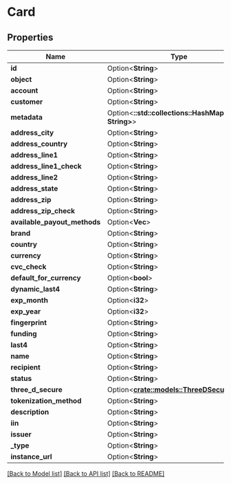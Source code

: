 # Card

## Properties

Name | Type | Description | Notes
------------ | ------------- | ------------- | -------------
**id** | Option<**String**> |  | [optional]
**object** | Option<**String**> |  | [optional]
**account** | Option<**String**> |  | [optional]
**customer** | Option<**String**> |  | [optional]
**metadata** | Option<**::std::collections::HashMap<String, String>**> |  | [optional]
**address_city** | Option<**String**> |  | [optional]
**address_country** | Option<**String**> |  | [optional]
**address_line1** | Option<**String**> |  | [optional]
**address_line1_check** | Option<**String**> |  | [optional]
**address_line2** | Option<**String**> |  | [optional]
**address_state** | Option<**String**> |  | [optional]
**address_zip** | Option<**String**> |  | [optional]
**address_zip_check** | Option<**String**> |  | [optional]
**available_payout_methods** | Option<**Vec<String>**> |  | [optional]
**brand** | Option<**String**> |  | [optional]
**country** | Option<**String**> |  | [optional]
**currency** | Option<**String**> |  | [optional]
**cvc_check** | Option<**String**> |  | [optional]
**default_for_currency** | Option<**bool**> |  | [optional]
**dynamic_last4** | Option<**String**> |  | [optional]
**exp_month** | Option<**i32**> |  | [optional]
**exp_year** | Option<**i32**> |  | [optional]
**fingerprint** | Option<**String**> |  | [optional]
**funding** | Option<**String**> |  | [optional]
**last4** | Option<**String**> |  | [optional]
**name** | Option<**String**> |  | [optional]
**recipient** | Option<**String**> |  | [optional]
**status** | Option<**String**> |  | [optional]
**three_d_secure** | Option<[**crate::models::ThreeDSecure**](ThreeDSecure.md)> |  | [optional]
**tokenization_method** | Option<**String**> |  | [optional]
**description** | Option<**String**> |  | [optional]
**iin** | Option<**String**> |  | [optional]
**issuer** | Option<**String**> |  | [optional]
**_type** | Option<**String**> |  | [optional]
**instance_url** | Option<**String**> |  | [optional]

[[Back to Model list]](../README.md#documentation-for-models) [[Back to API list]](../README.md#documentation-for-api-endpoints) [[Back to README]](../README.md)


